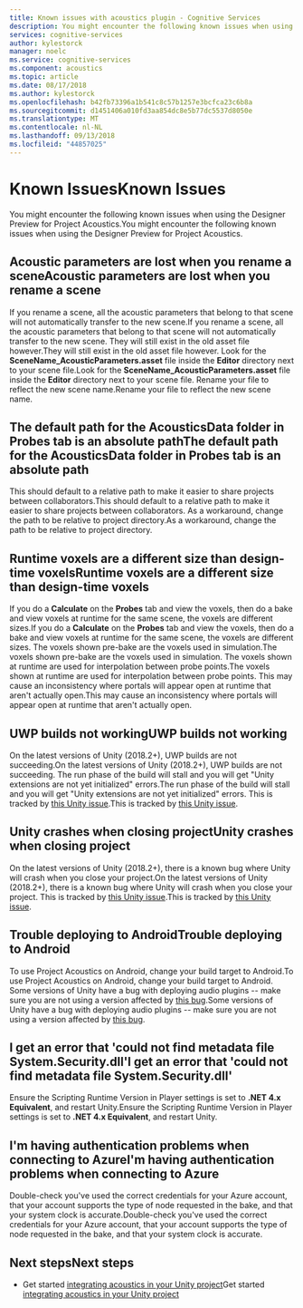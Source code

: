 ```yaml
---
title: Known issues with acoustics plugin - Cognitive Services
description: You might encounter the following known issues when using the Designer Preview for Project Acoustics.
services: cognitive-services
author: kylestorck
manager: noelc
ms.service: cognitive-services
ms.component: acoustics
ms.topic: article
ms.date: 08/17/2018
ms.author: kylestorck
ms.openlocfilehash: b42fb73396a1b541c8c57b1257e3bcfca23c6b8a
ms.sourcegitcommit: d1451406a010fd3aa854dc8e5b77dc5537d8050e
ms.translationtype: MT
ms.contentlocale: nl-NL
ms.lasthandoff: 09/13/2018
ms.locfileid: "44857025"
---
```

# <a name="known-issues"></a><span data-ttu-id="f9167-103">Known Issues</span><span class="sxs-lookup"><span data-stu-id="f9167-103">Known Issues</span></span>
<span data-ttu-id="f9167-104">You might encounter the following known issues when using the Designer Preview for Project Acoustics.</span><span class="sxs-lookup"><span data-stu-id="f9167-104">You might encounter the following known issues when using the Designer Preview for Project Acoustics.</span></span>

## <a name="acoustic-parameters-are-lost-when-you-rename-a-scene"></a><span data-ttu-id="f9167-105">Acoustic parameters are lost when you rename a scene</span><span class="sxs-lookup"><span data-stu-id="f9167-105">Acoustic parameters are lost when you rename a scene</span></span>

<span data-ttu-id="f9167-106">If you rename a scene, all the acoustic parameters that belong to that scene will not automatically transfer to the new scene.</span><span class="sxs-lookup"><span data-stu-id="f9167-106">If you rename a scene, all the acoustic parameters that belong to that scene will not automatically transfer to the new scene.</span></span> <span data-ttu-id="f9167-107">They will still exist in the old asset file however.</span><span class="sxs-lookup"><span data-stu-id="f9167-107">They will still exist in the old asset file however.</span></span> <span data-ttu-id="f9167-108">Look for the **SceneName_AcousticParameters.asset** file inside the **Editor** directory next to your scene file.</span><span class="sxs-lookup"><span data-stu-id="f9167-108">Look for the **SceneName_AcousticParameters.asset** file inside the **Editor** directory next to your scene file.</span></span> <span data-ttu-id="f9167-109">Rename your file to reflect the new scene name.</span><span class="sxs-lookup"><span data-stu-id="f9167-109">Rename your file to reflect the new scene name.</span></span>

## <a name="the-default-path-for-the-acousticsdata-folder-in-probes-tab-is-an-absolute-path"></a><span data-ttu-id="f9167-110">The default path for the AcousticsData folder in Probes tab is an absolute path</span><span class="sxs-lookup"><span data-stu-id="f9167-110">The default path for the AcousticsData folder in Probes tab is an absolute path</span></span>

<span data-ttu-id="f9167-111">This should default to a relative path to make it easier to share projects between collaborators.</span><span class="sxs-lookup"><span data-stu-id="f9167-111">This should default to a relative path to make it easier to share projects between collaborators.</span></span> <span data-ttu-id="f9167-112">As a workaround, change the path to be relative to project directory.</span><span class="sxs-lookup"><span data-stu-id="f9167-112">As a workaround, change the path to be relative to project directory.</span></span>

## <a name="runtime-voxels-are-a-different-size-than-design-time-voxels"></a><span data-ttu-id="f9167-113">Runtime voxels are a different size than design-time voxels</span><span class="sxs-lookup"><span data-stu-id="f9167-113">Runtime voxels are a different size than design-time voxels</span></span>

<span data-ttu-id="f9167-114">If you do a **Calculate** on the **Probes** tab and view the voxels, then do a bake and view voxels at runtime for the same scene, the voxels are different sizes.</span><span class="sxs-lookup"><span data-stu-id="f9167-114">If you do a **Calculate** on the **Probes** tab and view the voxels, then do a bake and view voxels at runtime for the same scene, the voxels are different sizes.</span></span> <span data-ttu-id="f9167-115">The voxels shown pre-bake are the voxels used in simulation.</span><span class="sxs-lookup"><span data-stu-id="f9167-115">The voxels shown pre-bake are the voxels used in simulation.</span></span> <span data-ttu-id="f9167-116">The voxels shown at runtime are used for interpolation between probe points.</span><span class="sxs-lookup"><span data-stu-id="f9167-116">The voxels shown at runtime are used for interpolation between probe points.</span></span> <span data-ttu-id="f9167-117">This may cause an inconsistency where portals will appear open at runtime that aren't actually open.</span><span class="sxs-lookup"><span data-stu-id="f9167-117">This may cause an inconsistency where portals will appear open at runtime that aren't actually open.</span></span>

## <a name="uwp-builds-not-working"></a><span data-ttu-id="f9167-118">UWP builds not working</span><span class="sxs-lookup"><span data-stu-id="f9167-118">UWP builds not working</span></span>

<span data-ttu-id="f9167-119">On the latest versions of Unity (2018.2+), UWP builds are not succeeding.</span><span class="sxs-lookup"><span data-stu-id="f9167-119">On the latest versions of Unity (2018.2+), UWP builds are not succeeding.</span></span> <span data-ttu-id="f9167-120">The run phase of the build will stall and you will get "Unity extensions are not yet initialized" errors.</span><span class="sxs-lookup"><span data-stu-id="f9167-120">The run phase of the build will stall and you will get "Unity extensions are not yet initialized" errors.</span></span> <span data-ttu-id="f9167-121">This is tracked by [this Unity issue](https://fogbugz.unity3d.com/default.asp?1070491_1rgf14bakv5u779d).</span><span class="sxs-lookup"><span data-stu-id="f9167-121">This is tracked by [this Unity issue](https://fogbugz.unity3d.com/default.asp?1070491_1rgf14bakv5u779d).</span></span>

## <a name="unity-crashes-when-closing-project"></a><span data-ttu-id="f9167-122">Unity crashes when closing project</span><span class="sxs-lookup"><span data-stu-id="f9167-122">Unity crashes when closing project</span></span>

<span data-ttu-id="f9167-123">On the latest versions of Unity (2018.2+), there is a known bug where Unity will crash when you close your project.</span><span class="sxs-lookup"><span data-stu-id="f9167-123">On the latest versions of Unity (2018.2+), there is a known bug where Unity will crash when you close your project.</span></span> <span data-ttu-id="f9167-124">This is tracked by [this Unity issue](https://issuetracker.unity3d.com/issues/crash-on-assetdatabase-getassetimporterversions-when-closing-a-specific-unity-project).</span><span class="sxs-lookup"><span data-stu-id="f9167-124">This is tracked by [this Unity issue](https://issuetracker.unity3d.com/issues/crash-on-assetdatabase-getassetimporterversions-when-closing-a-specific-unity-project).</span></span>

## <a name="trouble-deploying-to-android"></a><span data-ttu-id="f9167-125">Trouble deploying to Android</span><span class="sxs-lookup"><span data-stu-id="f9167-125">Trouble deploying to Android</span></span>
<span data-ttu-id="f9167-126">To use Project Acoustics on Android, change your build target to Android.</span><span class="sxs-lookup"><span data-stu-id="f9167-126">To use Project Acoustics on Android, change your build target to Android.</span></span> <span data-ttu-id="f9167-127">Some versions of Unity have a bug with deploying audio plugins -- make sure you are not using a version affected by [this bug](https://issuetracker.unity3d.com/issues/android-ios-audiosource-playing-through-google-resonance-audio-sdk-with-spatializer-enabled-does-not-play-on-built-player).</span><span class="sxs-lookup"><span data-stu-id="f9167-127">Some versions of Unity have a bug with deploying audio plugins -- make sure you are not using a version affected by [this bug](https://issuetracker.unity3d.com/issues/android-ios-audiosource-playing-through-google-resonance-audio-sdk-with-spatializer-enabled-does-not-play-on-built-player).</span></span>

## <a name="i-get-an-error-that-could-not-find-metadata-file-systemsecuritydll"></a><span data-ttu-id="f9167-128">I get an error that 'could not find metadata file System.Security.dll'</span><span class="sxs-lookup"><span data-stu-id="f9167-128">I get an error that 'could not find metadata file System.Security.dll'</span></span>

<span data-ttu-id="f9167-129">Ensure the Scripting Runtime Version in Player settings is set to **.NET 4.x Equivalent**, and restart Unity.</span><span class="sxs-lookup"><span data-stu-id="f9167-129">Ensure the Scripting Runtime Version in Player settings is set to **.NET 4.x Equivalent**, and restart Unity.</span></span>

## <a name="im-having-authentication-problems-when-connecting-to-azure"></a><span data-ttu-id="f9167-130">I'm having authentication problems when connecting to Azure</span><span class="sxs-lookup"><span data-stu-id="f9167-130">I'm having authentication problems when connecting to Azure</span></span>

<span data-ttu-id="f9167-131">Double-check you've used the correct credentials for your Azure account, that your account supports the type of node requested in the bake, and that your system clock is accurate.</span><span class="sxs-lookup"><span data-stu-id="f9167-131">Double-check you've used the correct credentials for your Azure account, that your account supports the type of node requested in the bake, and that your system clock is accurate.</span></span>

## <a name="next-steps"></a><span data-ttu-id="f9167-132">Next steps</span><span class="sxs-lookup"><span data-stu-id="f9167-132">Next steps</span></span>
* <span data-ttu-id="f9167-133">Get started [integrating acoustics in your Unity project](getting-started.md)</span><span class="sxs-lookup"><span data-stu-id="f9167-133">Get started [integrating acoustics in your Unity project](getting-started.md)</span></span>

